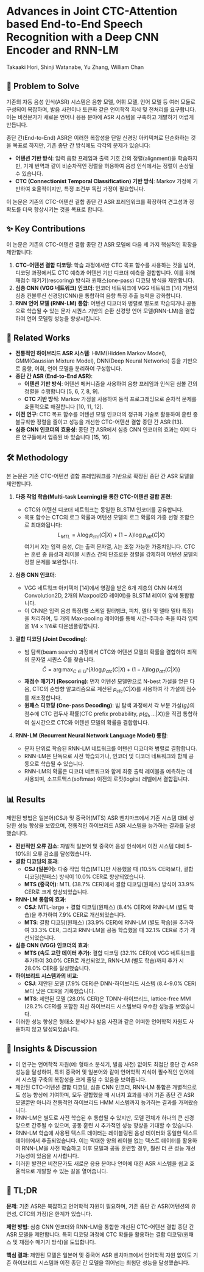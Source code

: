 # Advances in Joint CTC-Attention based End-to-End Speech Recognition with a Deep CNN Encoder and RNN-LM

Takaaki Hori, Shinji Watanabe, Yu Zhang, William Chan

## 🧩 Problem to Solve

기존의 자동 음성 인식(ASR) 시스템은 음향 모델, 어휘 모델, 언어 모델 등 여러 모듈로 구성되어 복잡하며, 발음 사전이나 토큰화 같은 언어학적 지식 및 전처리를 요구합니다. 이는 비전문가가 새로운 언어나 응용 분야에 ASR 시스템을 구축하고 개발하기 어렵게 만듭니다.

종단 간(End-to-End) ASR은 이러한 복잡성을 단일 신경망 아키텍처로 단순화하는 것을 목표로 하지만, 기존 종단 간 방식에도 각각의 문제가 있습니다:

- **어텐션 기반 방식**: 입력 음향 프레임과 출력 기호 간의 정렬(alignment)을 학습하지만, 기계 번역과 같이 비순차적인 정렬을 허용하여 음성 인식에서는 정렬이 손상될 수 있습니다.
- **CTC (Connectionist Temporal Classification) 기반 방식**: Markov 가정에 기반하여 효율적이지만, 특정 조건부 독립 가정이 필요합니다.

이 논문은 기존의 CTC-어텐션 결합 종단 간 ASR 프레임워크를 확장하여 견고성과 정확도를 더욱 향상시키는 것을 목표로 합니다.

## ✨ Key Contributions

이 논문은 기존의 CTC-어텐션 결합 종단 간 ASR 모델에 다음 세 가지 핵심적인 확장을 제안합니다:

1. **CTC-어텐션 결합 디코딩**: 학습 과정에서만 CTC 목표 함수를 사용하는 것을 넘어, 디코딩 과정에서도 CTC 예측과 어텐션 기반 디코더 예측을 결합합니다. 이를 위해 재점수 매기기(rescoring) 방식과 원패스(one-pass) 디코딩 방식을 제안합니다.
2. **심층 CNN (VGG 네트워크) 인코더**: 인코더 네트워크에 VGG 네트워크 [14] 기반의 심층 컨볼루션 신경망(CNN)을 통합하여 음향 특징 추출 능력을 강화합니다.
3. **RNN 언어 모델 (RNN-LM) 통합**: 어텐션 디코더와 병렬로 별도로 학습되거나 공동으로 학습될 수 있는 문자 시퀀스 기반의 순환 신경망 언어 모델(RNN-LM)을 결합하여 언어 모델링 성능을 향상시킵니다.

## 📎 Related Works

- **전통적인 하이브리드 ASR 시스템**: HMM(Hidden Markov Model), GMM(Gaussian Mixture Model), DNN(Deep Neural Networks) 등을 기반으로 음향, 어휘, 언어 모델을 분리하여 구성합니다.
- **종단 간 ASR (End-to-End ASR)**:
  - **어텐션 기반 방식**: 어텐션 메커니즘을 사용하여 음향 프레임과 인식된 심볼 간의 정렬을 수행합니다 [5, 6, 7, 8, 9].
  - **CTC 기반 방식**: Markov 가정을 사용하여 동적 프로그래밍으로 순차적 문제를 효율적으로 해결합니다 [10, 11, 12].
- **이전 연구**: CTC 목표 함수를 어텐션 모델 인코더의 정규화 기술로 활용하여 훈련 중 불규칙한 정렬을 줄이고 성능을 개선한 CTC-어텐션 결합 종단 간 ASR [13].
- **심층 CNN 인코더의 효용성**: 종단 간 ASR에서 심층 CNN 인코더의 효과는 이미 다른 연구들에서 입증된 바 있습니다 [15, 16].

## 🛠️ Methodology

본 논문은 기존 CTC-어텐션 결합 프레임워크를 기반으로 확장된 종단 간 ASR 모델을 제안합니다.

1. **다중 작업 학습(Multi-task Learning)을 통한 CTC-어텐션 결합 훈련**:

   - CTC와 어텐션 디코더 네트워크는 동일한 BLSTM 인코더를 공유합니다.
   - 목표 함수는 CTC의 로그 확률과 어텐션 모델의 로그 확률의 가중 선형 조합으로 최대화됩니다:
     $$L_{MTL} = \lambda \log p_{ctc}(C|X) + (1-\lambda) \log p_{att}(C|X)$$
     여기서 $X$는 입력 음성, $C$는 출력 문자열, $\lambda$는 조절 가능한 가중치입니다. CTC는 훈련 중 음성과 레이블 시퀀스 간의 단조로운 정렬을 강제하여 어텐션 모델의 정렬 문제를 보완합니다.

2. **심층 CNN 인코더**:

   - VGG 네트워크 아키텍처 [14]에서 영감을 받은 6개 계층의 CNN (4개의 Convolution2D, 2개의 Maxpool2D 레이어)을 BLSTM 레이어 앞에 통합합니다.
   - 이 CNN은 입력 음성 특징(멜 스케일 필터뱅크, 피치, 델타 및 델타 델타 특징)을 처리하며, 두 개의 Max-pooling 레이어를 통해 시간-주파수 축을 따라 입력을 $1/4 \times 1/4$로 다운샘플링합니다.

3. **결합 디코딩 (Joint Decoding)**:

   - 빔 탐색(beam search) 과정에서 CTC와 어텐션 모델의 확률을 결합하여 최적의 문자열 시퀀스 $\hat{C}$를 찾습니다.
     $$\hat{C}= \arg \max_{C \in U^*} \{\lambda \log p_{ctc}(C|X) +(1-\lambda) \log p_{att}(C|X)\}$$
   - **재점수 매기기 (Rescoring)**: 먼저 어텐션 모델만으로 N-best 가설을 얻은 다음, CTC의 순방향 알고리즘으로 계산된 $p_{ctc}(C|X)$를 사용하여 각 가설의 점수를 재조정합니다.
   - **원패스 디코딩 (One-pass Decoding)**: 빔 탐색 과정에서 각 부분 가설($g_l$)의 점수에 CTC 접두사 확률(CTC prefix probability, $p(g_l,...|X)$)을 직접 통합하여 실시간으로 CTC와 어텐션 모델의 확률을 결합합니다.

4. **RNN-LM (Recurrent Neural Network Language Model) 통합**:
   - 문자 단위로 학습된 RNN-LM 네트워크를 어텐션 디코더와 병렬로 결합합니다.
   - RNN-LM은 단독으로 사전 학습되거나, 인코더 및 디코더 네트워크와 함께 공동으로 학습될 수 있습니다.
   - RNN-LM의 확률은 디코더 네트워크와 함께 최종 출력 레이블을 예측하는 데 사용되며, 소프트맥스(softmax) 이전의 로짓(logits) 레벨에서 결합됩니다.

## 📊 Results

제안된 방법은 일본어(CSJ) 및 중국어(MTS) ASR 벤치마크에서 기존 시스템 대비 상당한 성능 향상을 보였으며, 전통적인 하이브리드 ASR 시스템을 능가하는 결과를 달성했습니다.

- **전반적인 오류 감소**: 자발적 일본어 및 중국어 음성 인식에서 이전 시스템 대비 5-10%의 오류 감소를 달성했습니다.
- **결합 디코딩의 효과**:
  - **CSJ (일본어)**: 다중 작업 학습(MTL)만 사용했을 때 (10.5% CER)보다, 결합 디코딩(원패스) 방식이 10.0% CER로 향상되었습니다.
  - **MTS (중국어)**: MTL (38.7% CER)에서 결합 디코딩(원패스) 방식이 33.9% CER로 크게 향상되었습니다.
- **RNN-LM 통합의 효과**:
  - **CSJ**: MTL-large + 결합 디코딩(원패스) (8.4% CER)에 RNN-LM (별도 학습)을 추가하여 7.9% CER로 개선되었습니다.
  - **MTS**: 결합 디코딩(원패스) (33.9% CER)에 RNN-LM (별도 학습)을 추가하여 33.3% CER, 그리고 RNN-LM을 공동 학습했을 때 32.1% CER로 추가 개선되었습니다.
- **심층 CNN (VGG) 인코더의 효과**:
  - **MTS (속도 교란 데이터 추가)**: 결합 디코딩 (32.1% CER)에 VGG 네트워크를 추가하여 30.0% CER로 개선되었고, RNN-LM (별도 학습)까지 추가 시 28.0% CER를 달성했습니다.
- **하이브리드 시스템과의 비교**:
  - **CSJ**: 제안된 모델 (7.9% CER)은 DNN-하이브리드 시스템 (8.4-9.0% CER)보다 낮은 CER을 기록했습니다.
  - **MTS**: 제안된 모델 (28.0% CER)은 TDNN-하이브리드, lattice-free MMI (28.2% CER)를 포함한 최신 하이브리드 시스템보다 우수한 성능을 보였습니다.
- 이러한 성능 향상은 형태소 분석기나 발음 사전과 같은 어떠한 언어학적 자원도 사용하지 않고 달성되었습니다.

## 🧠 Insights & Discussion

- 이 연구는 언어학적 자원(예: 형태소 분석기, 발음 사전) 없이도 최첨단 종단 간 ASR 성능을 달성하여, 특히 중국어 및 일본어와 같이 언어학적 지식이 필수적인 언어에서 시스템 구축의 복잡성을 크게 줄일 수 있음을 보여줍니다.
- 제안된 CTC-어텐션 결합 디코딩, 심층 CNN 인코더, RNN-LM 통합은 개별적으로도 성능 향상에 기여하며, 모두 결합했을 때 시너지 효과를 내어 기존 종단 간 ASR 모델뿐만 아니라 전통적인 하이브리드 HMM 시스템까지 능가하는 결과를 가져왔습니다.
- RNN-LM은 별도로 사전 학습된 후 통합될 수 있지만, 모델 전체가 하나의 큰 신경망으로 간주될 수 있으며, 공동 훈련 시 추가적인 성능 향상을 기대할 수 있습니다.
- RNN-LM 학습에 사용된 텍스트 데이터는 레이블링된 음성 데이터와 동일한 텍스트 데이터에서 추출되었습니다. 이는 막대한 양의 레이블 없는 텍스트 데이터를 활용하여 RNN-LM을 사전 학습하고 이후 모델과 공동 훈련할 경우, 훨씬 더 큰 성능 개선 가능성이 있음을 시사합니다.
- 이러한 발전은 비전문가도 새로운 응용 분야나 언어에 대한 ASR 시스템을 쉽고 효율적으로 개발할 수 있는 길을 열어줍니다.

## 📌 TL;DR

**문제**: 기존 ASR은 복잡하고 언어학적 자원이 필요하며, 기존 종단 간 ASR(어텐션의 유연성, CTC의 가정)은 한계가 있습니다.

**제안 방법**: 심층 CNN 인코더와 RNN-LM을 통합한 개선된 CTC-어텐션 결합 종단 간 ASR 모델을 제안합니다. 특히 디코딩 과정에 CTC 확률을 활용하는 결합 디코딩(원패스 및 재점수 매기기 방식)을 도입합니다.

**핵심 결과**: 제안된 모델은 일본어 및 중국어 ASR 벤치마크에서 언어학적 자원 없이도 기존 하이브리드 시스템과 이전 종단 간 모델을 뛰어넘는 최첨단 성능을 달성했습니다.
